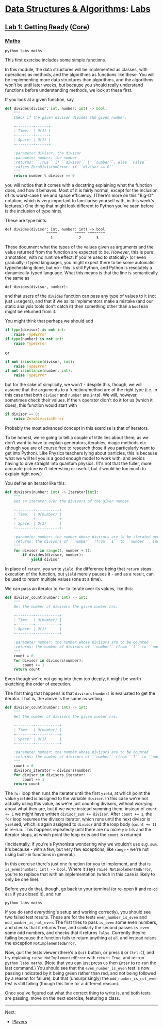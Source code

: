 # [Data Structures & Algorithms](https://github.com/bertie-wheen/dsa-2023-4/blob/trunk/README.md): [Labs](https://github.com/bertie-wheen/dsa-2023-4/blob/trunk/labs/README.md)

## [Lab 1: Getting Ready](https://github.com/bertie-wheen/dsa-2023-4/blob/trunk/labs/lab1/README.md) ([Core](https://github.com/bertie-wheen/dsa-2023-4/blob/trunk/labs/lab1/core/README.md))

### [Maths](https://github.com/bertie-wheen/dsa-2023-4/blob/trunk/labs/lab1/core/maths/README.md)
```shell
python labs maths
```

This first exercise includes some simple functions.

In this module, the data structures will be implemented as classes, with operations as methods, and the algorithms as
functions like these. You will be implementing more data structures than algorithms, and the algorithms won't be until
later weeks, but because you should really understand functions before understanding methods, we look at these first.

If you look at a given function, say
```python
def divides(divisor: int, number: int) -> bool:
    """
    Check if the given divisor divides the given number.

    +--------+------+
    | Time:  | O(1) |
    +--------+------+
    | Space: | O(1) |
    +--------+------+

    :parameter divisor: the divisor
    :parameter number: the number
    :returns: ``True`` if ``divisor`` | ``number``, else ``False``
    :raises ZeroDivisionError: if ``divisor == 0``
    """
    return number % divisor == 0
```
you will notice that it comes with a docstring explaining what the function does, and how it behaves. Most of it is
fairly normal, except for the inclusion of its worst-case time and space efficiency. (There's more on this "Big-O"
notation, which is very important to familiarise yourself with, in this week's lectures.) One thing that might look
different to Python you've seen before is the inclusion of type hints.

These are type hints:
```
def divides(divisor: int, number: int) -> bool:
                   ^^^^^        ^^^^^ ^^^^^^^^
                     1            2       3
```

These document what the types of the values given as arguments and the value returned from the function are expected to
be. _However_, this is pure annotation, with no runtime effect: If you're used to statically- (or even gradually-) typed
languages, you might expect there to be some automatic typechecking done, but no - this is still Python, and Python is
resolutely a dynamically-typed language. What this means is that the line is semantically the same as
```
def divides(divisor, number):
```
and that users of the `divides` function can pass any type of values to it (not just `int`egers), and that if we as its
implementors make a mistake (and our static analysis tools don't catch it) then something other than a `bool`ean might
be returned from it.

You might think that perhaps we should add
```python
if type(divisor) is not int:
    raise TypeError
if type(number) is not int:
    raise TypeError
```
or
```python
if not isinstance(divisor, int):
    raise TypeError
if not isinstance(number, int):
    raise TypeError
```
but for the sake of simplicity, we won't - despite this, though, we will assume that the arguments to a function/method
are of the right type (i.e. in this case that both `divisor` and `number` are `int`s). We will, however, sometimes check
their values. If the `%` operator didn't do it for us (which it does), this function would start with
```python
if divisor == 0:
    raise ZeroDivisionError
```

Probably the most advanced concept in this exercise is that of iterators.

To be honest, we're going to tell a couple of little lies about them, as we don't want to have to explain generators,
iterables, magic methods etc (though you are of course free to research those if you particularly want to get into
Python). Like Physics teachers lying about particles, this is because what we will tell you is a good enough model to
work with, and avoids having to dive straight into quantum physics. (It's not that the fuller, more accurate picture
isn't interesting or useful, but it would be too much to explain right now.)

You define an iterator like this:
```python
def divisors(number: int) -> Iterator[int]:
    """
    Get an iterator over the divisors of the given number.

    +--------+-----------+
    | Time:  | O(number) |
    +--------+-----------+
    | Space: | O(1)      |
    +--------+-----------+

    :parameter number: the number whose divisors are to be iterated over
    :returns: the divisors of ``number`` (from ``1`` to ``number``, inclusive)
    """
    for divisor in range(1, number + 1):
        if divides(divisor, number):
            yield divisor
```

In place of `return`, you write `yield`. the difference being that `return` stops execution of the function, but `yield`
merely pauses it - and as a result, can be used to return multiple values (one at a time).

We can pass an iterator to `for` to iterate over its values, like this:
```python
def divisor_count(number: int) -> int:
    """
    Get the number of divisors the given number has.

    +--------+-----------+
    | Time:  | O(number) |
    +--------+-----------+
    | Space: | O(1)      |
    +--------+-----------+

    :parameter number: the number whose divisors are to be counted
    :returns: the number of divisors of ``number`` (from ``1`` to ``number``, inclusive)
    """
    count = 0
    for divisor in divisors(number):
        count += 1
    return count
```

Even though we're not going into them too deeply, it might be worth sketching the order of execution.

The first thing that happens is that `divisors(number)` is evaluated to get the iterator. That is, the above is the same
as writing
```python
def divisor_count(number: int) -> int:
    """
    Get the number of divisors the given number has.

    +--------+-----------+
    | Time:  | O(number) |
    +--------+-----------+
    | Space: | O(1)      |
    +--------+-----------+

    :parameter number: the number whose divisors are to be counted
    :returns: the number of divisors of ``number`` (from ``1`` to ``number``, inclusive)
    """
    count = 0
    divisors_iterator = divisors(number)
    for divisor in divisors_iterator:
        count += 1
    return count
```

The `for` loop then runs the iterator until the first `yield`, at which point the value `yield`ed is assigned to the
variable `divisor`. In this case we're not actually using this value, as we're just counting divisors, without worrying
about what they are, but if we were instead summing them, instead of `count += 1` we might have written
`divisor_sum += divisor`. After `count += 1`, the `for` loop resumes the divisors iterator, which runs until the next
divisor is `yield`ed, which is again assigned to `divisor` and the loop body (`count += 1`) is re-run. This happens
repeatedly until there are no more `yield`s and the iterator stops, at which point the loop exits and the `count` is
returned.

(Incidentally, if you're a Pythonista wondering why we wouldn't use e.g. `sum`, it's because - with a few, but very few
exceptions, like `range` - we're not using built-in functions in general.)

In this exercise there's just one function for you to implement, and that is `is_even(number: int) -> bool`.
Where it says `raise NotImplementedError`, you're to replace that with an implementation (which in this case
is likely to only be one line).

Before you do that, though, go back to your terminal (or re-open it and re-`cd dsa` if you closed it), and run
```shell
python labs maths
```

If you do (and everything's setup and working correctly), you should see two failed test results.
These are for the tests `even_number_is_even` and `odd_number_is_not_even`.
The first tries to pass `is_even` some even numbers, and checks that it returns `True`,
and similarly the second passes `is_even` some odd numbers, and checks that it returns `False`.
Currently they're failing because the function fails to return anything at all, and instead raises the exception
`NotImplementedError`.

Now, quit the tests viewer (there's a `Quit` button, or press `Q` or `Ctrl-C`), and try replacing
`raise NotImplementedError` with `return True`, and re-run `python labs maths`. (Note that you can just press `Up` then
`Enter` to re-run the last command.) You should see that the `even_number_is_even` test is now passing (indicated by it
being green rather than red, and not being followed by a reason for failure), but that (unsurprisingly) the
`odd_number_is_not_even` test is still failing (though this time for a different reason).

Once you've figured out what the correct thing to write is, and both tests are passing, move on the next exercise,
featuring a class.

---

Next:
- [Players](https://github.com/bertie-wheen/dsa-2023-4/blob/trunk/labs/lab1/core/player/README.md)
